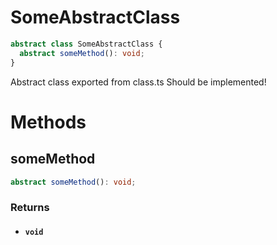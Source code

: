 # SomeAbstractClass

```typescript
abstract class SomeAbstractClass {
  abstract someMethod(): void;
}
```

Abstract class exported from class.ts
Should be implemented!

# Methods

## someMethod

```typescript
abstract someMethod(): void;
```

### Returns

- #### `void`
